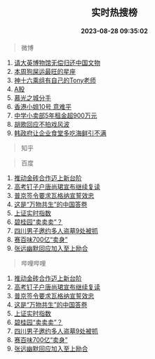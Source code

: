 <div align="center"><h2>实时热搜榜</h2><h4>2023-08-28 09:35:02</h4></div>

> 微博  

1. [请大英博物馆无偿归还中国文物](https://s.weibo.com/weibo?q=%23%E8%AF%B7%E5%A4%A7%E8%8B%B1%E5%8D%9A%E7%89%A9%E9%A6%86%E6%97%A0%E5%81%BF%E5%BD%92%E8%BF%98%E4%B8%AD%E5%9B%BD%E6%96%87%E7%89%A9%23&t=31&band_rank=1&Refer=top)<br />
2. [本周狗屎运最旺的星座](https://s.weibo.com/weibo?q=%E6%9C%AC%E5%91%A8%E7%8B%97%E5%B1%8E%E8%BF%90%E6%9C%80%E6%97%BA%E7%9A%84%E6%98%9F%E5%BA%A7&t=31&band_rank=2&Refer=top)<br />
3. [神十六乘组有自己的Tony老师](https://s.weibo.com/weibo?q=%23%E7%A5%9E%E5%8D%81%E5%85%AD%E4%B9%98%E7%BB%84%E6%9C%89%E8%87%AA%E5%B7%B1%E7%9A%84Tony%E8%80%81%E5%B8%88%23&t=31&band_rank=3&Refer=top)<br />
4. [A股](https://s.weibo.com/weibo?q=A%E8%82%A1&t=31&band_rank=4&Refer=top)<br />
5. [慕光之城分手](https://s.weibo.com/weibo?q=%23%E6%85%95%E5%85%89%E4%B9%8B%E5%9F%8E%E5%88%86%E6%89%8B%23&t=31&band_rank=5&Refer=top)<br />
6. [香港小姐10号 意难平](https://s.weibo.com/weibo?q=%E9%A6%99%E6%B8%AF%E5%B0%8F%E5%A7%9010%E5%8F%B7%20%E6%84%8F%E9%9A%BE%E5%B9%B3&t=31&band_rank=6&Refer=top)<br />
7. [中学小卖部5年租金超900万元](https://s.weibo.com/weibo?q=%23%E4%B8%AD%E5%AD%A6%E5%B0%8F%E5%8D%96%E9%83%A85%E5%B9%B4%E7%A7%9F%E9%87%91%E8%B6%85900%E4%B8%87%E5%85%83%23&t=31&band_rank=7&Refer=top)<br />
8. [胡歌回应不拍戏风波](https://s.weibo.com/weibo?q=%23%E8%83%A1%E6%AD%8C%E5%9B%9E%E5%BA%94%E4%B8%8D%E6%8B%8D%E6%88%8F%E9%A3%8E%E6%B3%A2%23&t=31&band_rank=8&Refer=top)<br />
9. [韩政府让企业食堂多吃海鲜引不满](https://s.weibo.com/weibo?q=%23%E9%9F%A9%E6%94%BF%E5%BA%9C%E8%AE%A9%E4%BC%81%E4%B8%9A%E9%A3%9F%E5%A0%82%E5%A4%9A%E5%90%83%E6%B5%B7%E9%B2%9C%E5%BC%95%E4%B8%8D%E6%BB%A1%23&t=31&band_rank=9&Refer=top)<br />

> 知乎  


> 百度  

1. [推动金砖合作迈上新台阶](https://www.baidu.com/s?wd=%E6%8E%A8%E5%8A%A8%E9%87%91%E7%A0%96%E5%90%88%E4%BD%9C%E8%BF%88%E4%B8%8A%E6%96%B0%E5%8F%B0%E9%98%B6&sa=fyb_news&rsv_dl=fyb_news)<br />
2. [高考钉子户唐尚珺宣布继续复读](https://www.baidu.com/s?wd=%E9%AB%98%E8%80%83%E9%92%89%E5%AD%90%E6%88%B7%E5%94%90%E5%B0%9A%E7%8F%BA%E5%AE%A3%E5%B8%83%E7%BB%A7%E7%BB%AD%E5%A4%8D%E8%AF%BB&sa=fyb_news&rsv_dl=fyb_news)<br />
3. [普京签令要求瓦格纳宣誓效忠](https://www.baidu.com/s?wd=%E6%99%AE%E4%BA%AC%E7%AD%BE%E4%BB%A4%E8%A6%81%E6%B1%82%E7%93%A6%E6%A0%BC%E7%BA%B3%E5%AE%A3%E8%AA%93%E6%95%88%E5%BF%A0&sa=fyb_news&rsv_dl=fyb_news)<br />
4. [这是“万物共生”的中国答卷](https://www.baidu.com/s?wd=%E8%BF%99%E6%98%AF%E2%80%9C%E4%B8%87%E7%89%A9%E5%85%B1%E7%94%9F%E2%80%9D%E7%9A%84%E4%B8%AD%E5%9B%BD%E7%AD%94%E5%8D%B7&sa=fyb_news&rsv_dl=fyb_news)<br />
5. [上证实时指数](https://www.baidu.com/s?wd=%E4%B8%8A%E8%AF%81%E5%AE%9E%E6%97%B6%E6%8C%87%E6%95%B0&sa=fyb_news&rsv_dl=fyb_news)<br />
6. [碧桂园“卖卖卖”？](https://www.baidu.com/s?wd=%E7%A2%A7%E6%A1%82%E5%9B%AD%E2%80%9C%E5%8D%96%E5%8D%96%E5%8D%96%E2%80%9D%EF%BC%9F&sa=fyb_news&rsv_dl=fyb_news)<br />
7. [四川男子邀约多人盗墓9处被抓](https://www.baidu.com/s?wd=%E5%9B%9B%E5%B7%9D%E7%94%B7%E5%AD%90%E9%82%80%E7%BA%A6%E5%A4%9A%E4%BA%BA%E7%9B%97%E5%A2%939%E5%A4%84%E8%A2%AB%E6%8A%93&sa=fyb_news&rsv_dl=fyb_news)<br />
8. [赛百味700亿“卖身”](https://www.baidu.com/s?wd=%E8%B5%9B%E7%99%BE%E5%91%B3700%E4%BA%BF%E2%80%9C%E5%8D%96%E8%BA%AB%E2%80%9D&sa=fyb_news&rsv_dl=fyb_news)<br />
9. [张远幽默回应加入至上励合](https://www.baidu.com/s?wd=%E5%BC%A0%E8%BF%9C%E5%B9%BD%E9%BB%98%E5%9B%9E%E5%BA%94%E5%8A%A0%E5%85%A5%E8%87%B3%E4%B8%8A%E5%8A%B1%E5%90%88&sa=fyb_news&rsv_dl=fyb_news)<br />

> 哔哩哔哩  

1. [推动金砖合作迈上新台阶](https://www.baidu.com/s?wd=%E6%8E%A8%E5%8A%A8%E9%87%91%E7%A0%96%E5%90%88%E4%BD%9C%E8%BF%88%E4%B8%8A%E6%96%B0%E5%8F%B0%E9%98%B6&sa=fyb_news&rsv_dl=fyb_news)<br />
2. [高考钉子户唐尚珺宣布继续复读](https://www.baidu.com/s?wd=%E9%AB%98%E8%80%83%E9%92%89%E5%AD%90%E6%88%B7%E5%94%90%E5%B0%9A%E7%8F%BA%E5%AE%A3%E5%B8%83%E7%BB%A7%E7%BB%AD%E5%A4%8D%E8%AF%BB&sa=fyb_news&rsv_dl=fyb_news)<br />
3. [普京签令要求瓦格纳宣誓效忠](https://www.baidu.com/s?wd=%E6%99%AE%E4%BA%AC%E7%AD%BE%E4%BB%A4%E8%A6%81%E6%B1%82%E7%93%A6%E6%A0%BC%E7%BA%B3%E5%AE%A3%E8%AA%93%E6%95%88%E5%BF%A0&sa=fyb_news&rsv_dl=fyb_news)<br />
4. [这是“万物共生”的中国答卷](https://www.baidu.com/s?wd=%E8%BF%99%E6%98%AF%E2%80%9C%E4%B8%87%E7%89%A9%E5%85%B1%E7%94%9F%E2%80%9D%E7%9A%84%E4%B8%AD%E5%9B%BD%E7%AD%94%E5%8D%B7&sa=fyb_news&rsv_dl=fyb_news)<br />
5. [上证实时指数](https://www.baidu.com/s?wd=%E4%B8%8A%E8%AF%81%E5%AE%9E%E6%97%B6%E6%8C%87%E6%95%B0&sa=fyb_news&rsv_dl=fyb_news)<br />
6. [碧桂园“卖卖卖”？](https://www.baidu.com/s?wd=%E7%A2%A7%E6%A1%82%E5%9B%AD%E2%80%9C%E5%8D%96%E5%8D%96%E5%8D%96%E2%80%9D%EF%BC%9F&sa=fyb_news&rsv_dl=fyb_news)<br />
7. [四川男子邀约多人盗墓9处被抓](https://www.baidu.com/s?wd=%E5%9B%9B%E5%B7%9D%E7%94%B7%E5%AD%90%E9%82%80%E7%BA%A6%E5%A4%9A%E4%BA%BA%E7%9B%97%E5%A2%939%E5%A4%84%E8%A2%AB%E6%8A%93&sa=fyb_news&rsv_dl=fyb_news)<br />
8. [赛百味700亿“卖身”](https://www.baidu.com/s?wd=%E8%B5%9B%E7%99%BE%E5%91%B3700%E4%BA%BF%E2%80%9C%E5%8D%96%E8%BA%AB%E2%80%9D&sa=fyb_news&rsv_dl=fyb_news)<br />
9. [张远幽默回应加入至上励合](https://www.baidu.com/s?wd=%E5%BC%A0%E8%BF%9C%E5%B9%BD%E9%BB%98%E5%9B%9E%E5%BA%94%E5%8A%A0%E5%85%A5%E8%87%B3%E4%B8%8A%E5%8A%B1%E5%90%88&sa=fyb_news&rsv_dl=fyb_news)<br />
